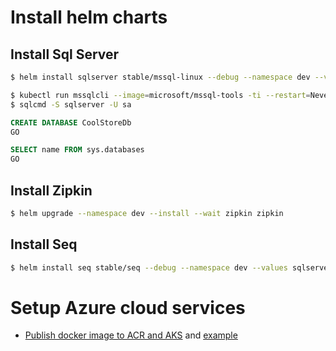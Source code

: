 
# Install helm charts

## Install Sql Server

```bash
$ helm install sqlserver stable/mssql-linux --debug --namespace dev --values sqlserver/values.dev.yaml
```

```bash
$ kubectl run mssqlcli --image=microsoft/mssql-tools -ti --restart=Never --rm=true -- /bin/bash
$ sqlcmd -S sqlserver -U sa
```

```sql
CREATE DATABASE CoolStoreDb
GO

SELECT name FROM sys.databases
GO
```

## Install Zipkin

```bash
$ helm upgrade --namespace dev --install --wait zipkin zipkin
```

## Install Seq

```bash
$ helm install seq stable/seq --debug --namespace dev --values sqlserver/values.dev.yaml
```

# Setup Azure cloud services

- [Publish docker image to ACR and AKS](https://docs.microsoft.com/en-us/azure/dev-spaces/how-to/github-actions) and [example](https://github.com/Azure/dev-spaces/blob/master/.github/workflows/bikes.yml)